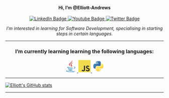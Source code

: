   <!-- Hi there! If you're looking at this, you're probably being nosey and looking at overall what I've done. Well, thanks for looking I guess!  -->

<!-- Introduction to me  -->
 <h4> <p align="center">  Hi, I’m @Elliott-Andrews </p> </h4>
 
  <!-- Badges, for LinkedIn, Youtube and Twitter  -->
<div align ="center" id="badges">
  <a href="https://www.linkedin.com" target="_blank">
   <img src="https://img.shields.io/badge/LinkedIn-blue?style=for-the-badge&logo=linkedin&logoColor=white" alt="LinkedIn Badge"/>
  </a>
 <a href="https://www.Youtube.com" target="_blank">
  <img src="https://img.shields.io/badge/YouTube-red?style=for-the-badge&logo=youtube&logoColor=white" alt="Youtube Badge"/>
 </a>
 <a href="https://www.Twitter.com" target="_blank">
  <img src="https://img.shields.io/badge/Twitter-blue?style=for-the-badge&logo=twitter&logoColor=white" alt="Twitter Badge"/>
  </a>
</div>

 <!-- Small italic text showing my interest  -->
 <i> <p align="center"> I’m interested in learning for Software Development, specialising in starting steps in certain languages. </p> </i>
 
 <hr> </hr>
 
  <!-- Languages start  -->
<h3>  <p align="center"> I’m currently learning learning the following languages: </p> </h3>


 <p align="center">
 <a href="https://www.java.com/" target="_blank"> 
  <img src="https://raw.githubusercontent.com/devicons/devicon/1119b9f84c0290e0f0b38982099a2bd027a48bf1/icons/java/java-original.svg" alt="c" width="40" height="40"/> 
 </a>
  <a href="https://www.javascript.com/" target="_blank"> 
  <img src="https://raw.githubusercontent.com/devicons/devicon/1119b9f84c0290e0f0b38982099a2bd027a48bf1/icons/javascript/javascript-original.svg" alt="c" width="40" height="40"/> 
 </a>
 <a href="https://www.python.org" target="_blank"> 
  <img src="https://raw.githubusercontent.com/devicons/devicon/1119b9f84c0290e0f0b38982099a2bd027a48bf1/icons/python/python-original.svg" alt="python" width="40" height="40"/> 
 </a> </p>
 
  <!-- Finish languages  -->
  
<hr> </hr>

[![Elliott's GitHub stats](https://github-readme-stats.vercel.app/api?username=Elliott-Andrews&show_icons=true&theme=radical&include_all_commits=false)](https://github.com/Elliott-Andrews/github-readme-stats)


<hr> </hr> 
